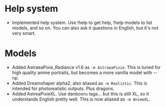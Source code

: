 # Help system
- Implemented help system. Use !help to get help, !help models to list models, and so on.
  You can also ask it questions in English, but it's not very smart.

# Models
- Added AstraeaPixie_Radiance v1.6 as `-m AstraeaPixie`.
  This is tuned for high quality anime portraits, but becomes a more vanilla model with --np.
- Added Dreamshaper alpha2, also aliased as `-m Realistic`. This is intended for photorealistic outputs. Plus dragons.
- Added AstreaPixieXL. Use danbooru tags... but this is still XL, so it understands English pretty well.
  This is now aliased as `-m AnimeXL`.
